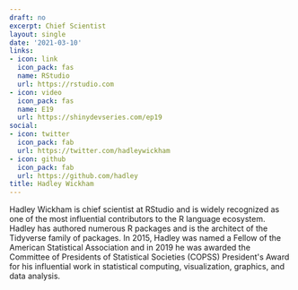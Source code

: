 ```yaml
---
draft: no
excerpt: Chief Scientist
layout: single
date: '2021-03-10'
links:
- icon: link
  icon_pack: fas
  name: RStudio
  url: https://rstudio.com
- icon: video
  icon_pack: fas
  name: E19
  url: https://shinydevseries.com/ep19
social:
- icon: twitter
  icon_pack: fab
  url: https://twitter.com/hadleywickham
- icon: github
  icon_pack: fab
  url: https://github.com/hadley
title: Hadley Wickham
---
```


Hadley Wickham is chief scientist at RStudio and is widely recognized as one of the most influential contributors to the R language ecosystem. Hadley has authored numerous R packages and is the architect of the Tidyverse family of packages.  In 2015, Hadley was named a Fellow of the American Statistical Association and in 2019 he was awarded the Committee of Presidents of Statistical Societies (COPSS) President's Award for his influential work in statistical computing, visualization, graphics, and data analysis.
